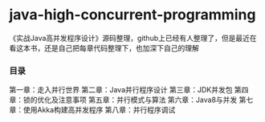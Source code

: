 # java-high-concurrent-programming
《实战Java高并发程序设计》源码整理，github上已经有人整理了，但是最近在看这本书，还是自己把每章代码整理下，也加深下自己的理解

### 目录
第一章：走入并行世界
第二章：Java并行程序设计
第三章：JDK并发包
第四章：锁的优化及注意事项
第五章：并行模式与算法
第六章：Java8与并发
第七章：使用Akka构建高并发程序
第八章：并行程序调试
